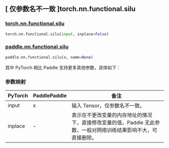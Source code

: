 ## [ 仅参数名不一致 ]torch.nn.functional.silu

### [torch.nn.functional.silu](https://pytorch.org/docs/stable/generated/torch.nn.functional.silu.html)

```python
torch.nn.functional.silu(input, inplace=False)
```

### [paddle.nn.functional.silu](https://www.paddlepaddle.org.cn/documentation/docs/zh/develop/api/paddle/nn/functional/silu_cn.html#silu)

```python
paddle.nn.functional.silu(x, name=None)
```

其中 PyTorch 相比 Paddle 支持更多其他参数，具体如下：

### 参数映射

| PyTorch | PaddlePaddle | 备注 |
| ------- | ------------ | -- |
| input   | x            | 输入 Tensor，仅参数名不一致。 |
| inplace | -            | 表示在不更改变量的内存地址的情况下，直接修改变量的值，Paddle 无此参数，一般对网络训练结果影响不大，可直接删除。 |
